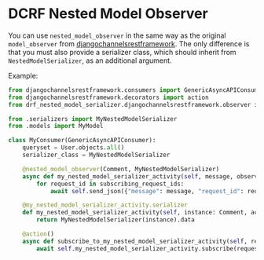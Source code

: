 # DCRF Nested Model Observer

You can use `nested_model_observer` in the same way as the original `model_observer` from [djangochannelsrestframework](https://github.com/NilCoalescing/djangochannelsrestframework).
The only difference is that you must also provide a serializer class, which should inherit from `NestedModelSerializer`, as an additional argument.

Example:

```py
from djangochannelsrestframework.consumers import GenericAsyncAPIConsumer
from djangochannelsrestframework.decorators import action
from drf_nested_model_serializer.djangochannelsrestframework.observer import nested_model_observer

from .serializers import MyNestedModelSerializer
from .models import MyModel

class MyConsumer(GenericAsyncAPIConsumer):
    queryset = User.objects.all()
    serializer_class = MyNestedModelSerializer

    @nested_model_observer(Comment, MyNestedModelSerializer)
    async def my_nested_model_serializer_activity(self, message, observer=None, subscribing_request_ids=[], **kwargs):
        for request_id in subscribing_request_ids:
            await self.send_json({"message": message, "request_id": request_id})

    @my_nested_model_serializer_activity.serializer
    def my_nested_model_serializer_activity(self, instance: Comment, action, **kwargs):
        return MyNestedModelSerializer(instance).data

    @action()
    async def subscribe_to_my_nested_model_serializer_activity(self, request_id, **kwargs):
        await self.my_nested_model_serializer_activity.subscribe(request_id=request_id)
```